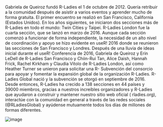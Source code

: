 Gabriela de Queiroz fundó R-Ladies el 1 de octubre de 2012. Quería retribuir a la comunidad después de asistir a varios eventos y aprender mucho de forma gratuita. El primer encuentro se realizó en San Francisco, California (Estados Unidos). En los años siguientes, se iniciaron dos secciones más de R-Ladies en todo el mundo: Twin Cities y Taipei. R-Ladies London fue la cuarta sección, que se lanzó en marzo de 2016. Aunque cada sección comenzó a funcionar de forma independiente, la necesidad de un alto nivel de coordinación y apoyo se hizo evidente en useR! 2016 donde se reunieron las secciones de San Francisco y Londres. Después de una lluvia de ideas inicial durante el useR! Conferencia de 2016, Gabriela de Queiroz y Erin LeDell de R-Ladies San Francisco y Chiin-Rui Tan, Alice Daish, Hannah Frick, Rachel Kirkham y Claudia Vitolo de R-Ladies London, así como Heather Turner se unieron para solicitar una R- Subvención del consorcio para apoyar y fomentar la expansión global de la organización R-Ladies. R-Ladies Global nació y la subvención se otorgó en septiembre de 2016. Desde entonces, R-Ladies ha crecido a 138 secciones en 44 países y 39000 miembros, gracias a nuestros increíbles organizadores y R-Ladies que ayudaron a construir y mantener nuestro sitio web oficial ( rladies.org), interactúe con la comunidad en general a través de las redes sociales (@RLadiesGlobal) y ayúdense mutuamente todos los días de millones de formas diferentes.



![image](https://user-images.githubusercontent.com/38752486/114861120-221bf680-9ded-11eb-84a9-60935b678e7c.png)
